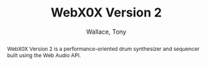 --- 
  title: "WebX0X Version 2" 
  abstract: "WebX0X Version 2 is a performance-oriented drum synthesizer and sequencer built using the Web Audio API." 
  address: "London" 
  author: "Wallace, Tony" 
  booktitle: "Proceedings of the International Web Audio Conference" 
  editor: "Thalmann, Florian and Ewert, Sebastian" 
  month: "Proceedings of the International Web Audio Conference"
  pages: "0--1" 
  publisher: "Queen Mary University of London" 
  series: "WAC '17"
  type: "Demo"  
  year: "2017" 
  id: "2017_EA_14" 
  tags: year2017 
  pdflink: /_data/papers/pdf/2017/2017_14.pdf
  ISSN: Can't find it!
---